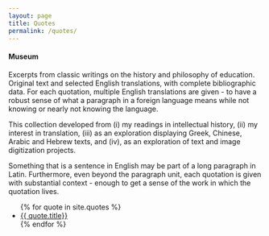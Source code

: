 ```yaml
---
layout: page
title: Quotes
permalink: /quotes/
---
```


#### Museum

Excerpts from classic writings on the history and philosophy of education. Original text and selected English translations, with complete bibliographic data. For each quotation, multiple English translations are given - to have a robust sense of what a paragraph in a foreign language means while not knowing or nearly not knowing the language.

This collection developed from (i) my readings in intellectual history, (ii) my interest in translation, (iii) as an exploration displaying Greek, Chinese, Arabic and Hebrew texts, and
(iv), as an exploration of  text and image digitization projects.

Something that is a sentence in English may be part of a long paragraph in Latin. Furthermore, even beyond the paragraph unit, each quotation is given with substantial context - enough to get a sense of the work in which the quotation lives.

<!--
<ul>
  {% for post in site.posts %}
    {% if post.category == 'quotes' %}
      <li>
        <a href="{{ post.url }}">{{ post.title }}</a>
      &ensp; {{ post.date | date: '%B %d, %Y'}}
      </li>
    {% endif %}
  {% endfor %}
</ul>
-->

<ul>
{% for quote in site.quotes %}
  <li>
    <a href="{{ quote.url }}">{{ quote.title}}</a>
  </li>
{% endfor %}
</ul>